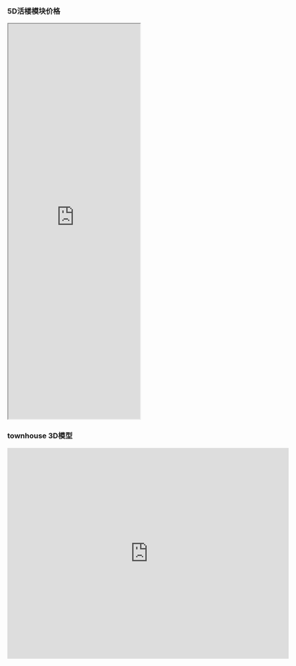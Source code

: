 ### 5D活楼模块价格
<iframe src="https://5docs.oss-cn-shanghai.aliyuncs.com/res/5D网/5D基站/townhouse/5D建筑售价.pdf"  height=900px > </iframe>

<!-- ### 标准房模与梯模价格 -->
<!-- <iframe src="https://5docs.oss-cn-shanghai.aliyuncs.com/res/5D网/5D基站/townhouse/标准房模与梯模带分期价格.xls"  height=900px > </iframe> -->
<!-- <iframe src="https://5docs.oss-cn-shanghai.aliyuncs.com/res/5D网/5D基站/townhouse/标准房模与梯模带分期价格.pdf"  height=900px > </iframe> -->

### townhouse 3D模型
<div class="sketchfab-embed-wrapper">
    <iframe title="A 3D model" width="640" height="480" src="https://sketchfab.com/models/371a1ddd35a649a2bd550e971c4b7979/embed?autostart=1&amp;ui_controls=1&amp;ui_infos=1&amp;ui_inspector=1&amp;ui_stop=1&amp;ui_watermark=1&amp;ui_watermark_link=1" frameborder="0" allow="autoplay; fullscreen; vr" mozallowfullscreen="true" webkitallowfullscreen="true"></iframe>
</div>
<!-- <iframe width=640 height=480 src="https://skfb.ly/6TTBF" frameborder="0" allowvr allowfullscreen mozallowfullscreen="true" webkitallowfullscreen="true" onmousewheel=""></iframe> -->


<!-- <a href="https://skfb.ly/6TTBF">townhouse点击查看</a> -->